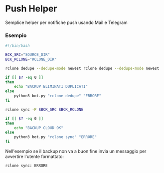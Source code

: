 # Push Helper

Semplice helper per notifiche push usando Mail e Telegram

### Esempio

```bash
#!/bin/bash

BCK_SRC="SOURCE_DIR"
BCK_RCLONE="RCLONE_DIR"

rclone dedupe --dedupe-mode newest rclone dedupe --dedupe-mode newest

if [[ $? -eq 0 ]]
then
    echo "BACKUP ELIMINATI DUPLICATI"
else
    python3 bot.py "rclone dedupe" "ERRORE"
fi

rclone sync -P $BCK_SRC $BCK_RCLONE

if [[ $? -eq 0 ]]
then
    echo "BACKUP CLOUD OK"
else
    python3 bot.py "rclone sync" "ERRORE"
fi

```

Nell'esempio se il backup non va a buon fine invia un messaggio per avvertire l'utente formattato:

```textile
rclone sync: ERRORE
```
